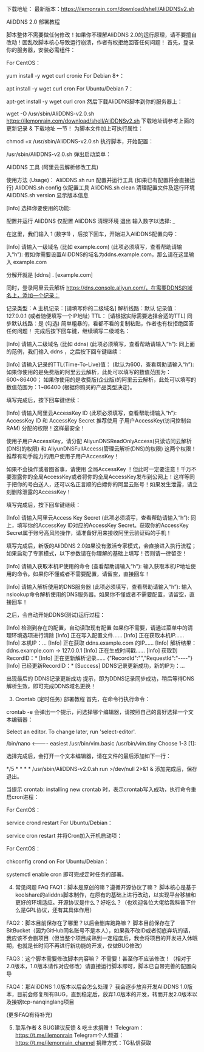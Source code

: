 下载地址：
最新版本：https://ilemonrain.com/download/shell/AliDDNSv2.sh

AliDDNS 2.0 部署教程

脚本整体不需要做任何修改！如果你不理解AliDDNS 2.0的运行原理，请不要擅自改动！因乱改脚本核心导致运行崩溃，作者有权拒绝回答任何问题！
首先，登录你的服务器，安装必需组件：

For CentOS：

yum install -y wget curl cronie
For Debian 8+：

apt install -y wget curl cron
For Ubuntu/Debian 7：

apt-get install -y wget curl cron
然后下载AliDDNS脚本到你的服务器上：

wget -O /usr/sbin/AliDDNS-v2.0.sh https://ilemonrain.com/download/shell/AliDDNSv2.sh
下载地址请参考上面的 更新记录 & 下载地址 一节！
为脚本文件加上可执行属性：

chmod +x /usr/sbin/AliDDNS-v2.0.sh
执行脚本，开始配置：

/usr/sbin/AliDDNS-v2.0.sh
弹出启动菜单：

AliDDNS 工具 (阿里云云解析修改工具)

使用方法 (Usage)：
AliDDNS.sh run 配置并运行工具 (如果已有配置将会直接运行)
AliDDNS.sh config 仅配置工具
AliDDNS.sh clean 清理配置文件及运行环境
AliDDNS.sh version 显示版本信息

[Info] 选择你要使用的功能:

配置并运行 AliDDNS
仅配置 AliDDNS
清理环境
退出
输入数字以选择: _

在这里，我们输入 1 (数字1) ，后按下回车，开始进入AliDDNS配置向导：

[Info] 请输入一级域名 (比如 example.com)
(此项必须填写，查看帮助请输入“h”):
假如你需要设置AliDDNS的域名为ddns.example.com，那么请在这里输入 example.com

分解开就是 [ddns] . [example.com]

同时，登录阿里云云解析 https://dns.console.aliyun.com/，在需要DDNS的域名上，添加一个记录：

记录类型：A
主机记录：[请填写你的二级域名]
解析线路：默认
记录值：127.0.0.1 (或者随便填写一个IP地址)
TTL： [请根据实际需要选择合适的TTL]
同步默认线路：是 (勾选)
简单粗暴的，看都不看的复制粘贴，作者也有权拒绝回答任何问题！
完成后按下回车键，继续填写二级域名：

[Info] 请输入二级域名 (比如 ddns)
(此项必须填写，查看帮助请输入“h”):
同上面的范例，我们输入 ddns ，之后按下回车键继续：

[Info] 请输入记录的TTL(Time-To-Live)值：
(默认为600，查看帮助请输入“h”):
如果你使用的是免费版的阿里云云解析，此处可以填写的数值范围为：600~86400；
如果你使用的是收费版(企业版)的阿里云云解析，此处可以填写的数值范围为：1~86400 (根据你购买的产品类型决定)。

填写完成后，按下回车键继续：

[Info] 请输入阿里云AccessKey ID
(此项必须填写，查看帮助请输入“h”):
AccessKey ID 和 AccessKey Secret 推荐使用 子用户AccessKey(访问控制台RAM) 分配的权限！这样最安全！

使用子用户AccessKey，请分配 AliyunDNSReadOnlyAccess(只读访问云解析(DNS)的权限) 和 AliyunDNSFullAccess(管理云解析(DNS)的权限) 这两个权限！推荐有动手能力的用户使用子用户AccessKey！

如果不会操作或者图省事，请使用 全局AccessKey ！但此时一定要注意！千万不要泄露你的全局AccessKey或者将你的全局AccessKey发布到公网上！这样等同于把你的号白送人，还可以名正言顺的白嫖你的阿里云账号！如果发生泄露，请立刻删除泄露的AccessKey！

填写完成后，按下回车键继续：

[Info] 请输入阿里云Access Key Secret
(此项必须填写，查看帮助请输入“h”):
同上，填写你的AccessKey ID对应的AccessKey Secret。获取你的AccessKey Secret属于账号高风险操作，请准备好用来接收阿里云验证码的手机！

填写完成后，新版的AliDDNS 2.0如果没有激活专家模式，会直接进入执行流程；如果启动了专家模式，以下参数请在你理解的基础上填写！否则请一律留空！

[Info] 请输入获取本机IP使用的命令
(查看帮助请输入“h”):
输入获取本机IP地址使用的命令。如果你不懂或者不需要配置，请留空，直接回车！

[Info] 请输入解析使用的DNS服务器
(此项必须填写，查看帮助请输入“h”):
输入nslookup命令解析使用的DNS服务器。如果你不懂或者不需要配置，请留空，直接回车！

之后，会自动开始DDNS(测试)运行过程：

[Info] 检测到存在的配置，自动读取现有配置
如果你不需要，请通过菜单中的清理环境选项进行清除
[Info] 正在写入配置文件……
[Info] 正在获取本机IP……
[Info] 本机IP：...
[Info] 正在获取 ddns.example.com 的IP……
[Info] 解析结果：ddns.example.com -> 127.0.0.1
[Info] 正在生成时间戳……
[Info] 获取到RecordID：*
[Info] 正在更新解析记录……
{"RecordId":"","RequestId":"----"}
[Info] 已经更新RecordID：*
[Success] DDNS记录更新成功，新的IP为：...

出现最后的 DDNS记录更新成功 提示，即为DDNS记录同步成功，稍后等待DNS解析生效，即可完成DDNS域名更换！

3. Crontab (定时任务) 部署教程
首先，在命令行执行命令：

crontab -e
会弹出一个提示，问选择哪个编辑器，请按照自己的喜好选择一个文本编辑器：

Select an editor. To change later, run 'select-editor'.

/bin/nano <---- easiest
/usr/bin/vim.basic
/usr/bin/vim.tiny
Choose 1-3 [1]:

选择完成后，会打开一个文本编辑器，请在文件的最后添加如下一行：

*/5 * * * * /usr/sbin/AliDDNS-v2.0.sh run >/dev/null 2>&1 &
添加完成后，保存退出。

当提示 crontab: installing new crontab 时，表示crontab写入成功，执行命令重启cron进程：

For CentOS：

service crond restart
For Ubuntu/Debian：

service cron restart
并将Cron加入开机启动项：

For CentOS：

chkconfig crond on
For Ubuntu/Debian：

systemctl enable cron
即可完成定时任务的部署。

4. 常见问题 FAQ
FAQ1：脚本是原创的嘛？遵循开源协议了嘛？
脚本核心是基于koolshare的aliddns脚本制作，在原有的基础上进行改动，以实现平台移植和更好的环境适应。开源协议是什么？好吃么？（也欢迎各位大佬给我科普下什么是GPL协议，还有其具体作用）

FAQ2：脚本目前保存在了哪里？以后会删库跑路嘛？
脚本目前保存在了BitBucket（因为GitHub同名账号不是本人），如果我不改ID或者彻底弃坑的话，我应该不会删项目（但当整个项目成熟到一定程度后，我会将项目的开发进入休眠期，也就是长时间不再进行新功能的开发，仅做BUG修改）

FAQ3：这个脚本需要修改脚本内容嘛？
不需要！甚至你不应该修改！（相对于2.0版本，1.0版本请作对应修改）请直接运行脚本即可，脚本已自带完善的配置向导

FAQ4：那AliDDNS 1.0版本以后会怎么处理？
我会逐步放弃开发AliDDNS 1.0版本，目前会修复所有BUG，直到稳定后，放弃1.0版本的开发，转而开发2.0版本以及接锅tcp-nanqinglang项目

(更多FAQ有待补充)

5. 联系作者 & BUG建议反馈 & 吃土求捐赠！
Telegram：https://t.me/ilemonrain
Telegram个人频道：https://t.me/ilemonrain_channel
捐赠方式：TG私信获取
